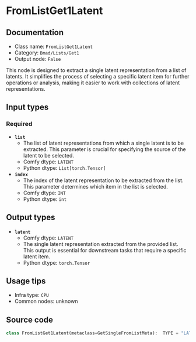 # FromListGet1Latent
## Documentation
- Class name: `FromListGet1Latent`
- Category: `Bmad/Lists/Get1`
- Output node: `False`

This node is designed to extract a single latent representation from a list of latents. It simplifies the process of selecting a specific latent item for further operations or analysis, making it easier to work with collections of latent representations.
## Input types
### Required
- **`list`**
    - The list of latent representations from which a single latent is to be extracted. This parameter is crucial for specifying the source of the latent to be selected.
    - Comfy dtype: `LATENT`
    - Python dtype: `List[torch.Tensor]`
- **`index`**
    - The index of the latent representation to be extracted from the list. This parameter determines which item in the list is selected.
    - Comfy dtype: `INT`
    - Python dtype: `int`
## Output types
- **`latent`**
    - Comfy dtype: `LATENT`
    - The single latent representation extracted from the provided list. This output is essential for downstream tasks that require a specific latent item.
    - Python dtype: `torch.Tensor`
## Usage tips
- Infra type: `CPU`
- Common nodes: unknown


## Source code
```python
class FromListGet1Latent(metaclass=GetSingleFromListMeta):  TYPE = "LATENT"

```
